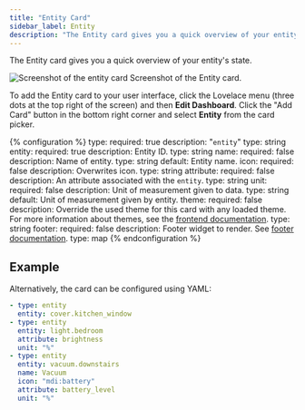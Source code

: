 ```yaml
---
title: "Entity Card"
sidebar_label: Entity
description: "The Entity card gives you a quick overview of your entity's state"
---
```


The Entity card gives you a quick overview of your entity's state.

<p class='img'>
  <img src='/images/lovelace/lovelace_entity_card.png' alt='Screenshot of the entity card'>
  Screenshot of the Entity card.
</p>

To add the Entity card to your user interface, click the Lovelace menu (three dots at the top right of the screen) and then **Edit Dashboard**. Click the "Add Card" button in the bottom right corner and select **Entity** from the card picker.

{% configuration %}
type:
  required: true
  description: "`entity`"
  type: string
entity:
  required: true
  description: Entity ID.
  type: string
name:
  required: false
  description: Name of entity.
  type: string
  default: Entity name.
icon:
  required: false
  description: Overwrites icon.
  type: string
attribute:
  required: false
  description: An attribute associated with the `entity`.
  type: string
unit:
  required: false
  description: Unit of measurement given to data.
  type: string
  default: Unit of measurement given by entity.
theme:
  required: false
  description: Override the used theme for this card with any loaded theme. For more information about themes, see the [frontend documentation](/integrations/frontend/).
  type: string
footer:
  required: false
  description: Footer widget to render. See [footer documentation](/lovelace/header-footer/).
  type: map
{% endconfiguration %}

## Example

Alternatively, the card can be configured using YAML:

```yaml
- type: entity
  entity: cover.kitchen_window
- type: entity
  entity: light.bedroom
  attribute: brightness
  unit: "%"
- type: entity
  entity: vacuum.downstairs
  name: Vacuum
  icon: "mdi:battery"
  attribute: battery_level
  unit: "%"
```
